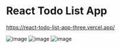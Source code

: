 # React Todo List App
https://react-todo-list-app-three.vercel.app/


![image](https://user-images.githubusercontent.com/47564075/110340280-2446a480-803a-11eb-8404-8efc461ae684.png)
![image](https://user-images.githubusercontent.com/47564075/110340336-31639380-803a-11eb-80a8-1b061093f457.png)
![image](https://user-images.githubusercontent.com/47564075/110340378-3c1e2880-803a-11eb-8ef5-72131588873f.png)



